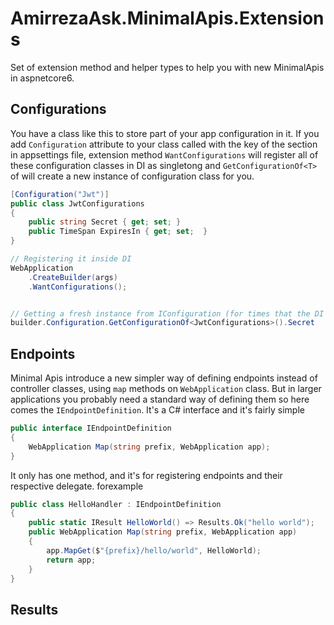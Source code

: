 # AmirrezaAsk.MinimalApis.Extensions
Set of extension method and helper types to help you with new MinimalApis in aspnetcore6.

## Configurations
You have a class like this to store part of your app configuration in it. If you add `Configuration` attribute to your class called with 
the key of the section in appsettings file, extension method `WantConfigurations` will register all of these configuration classes
in DI as singletong and `GetConfigurationOf<T>` of will create a new instance of configuration class for you.
```csharp
[Configuration("Jwt")]
public class JwtConfigurations
{
    public string Secret { get; set; }
    public TimeSpan ExpiresIn { get; set;  }
}

// Registering it inside DI
WebApplication
    .CreateBuilder(args)
    .WantConfigurations();


// Getting a fresh instance from IConfiguration (for times that the DI is not built yet.)
builder.Configuration.GetConfigurationOf<JwtConfigurations>().Secret
```
## Endpoints
Minimal Apis introduce a new simpler way of defining endpoints instead of controller classes, using `map` methods on `WebApplication` class. But in 
larger applications you probably need a standard way of defining them so here comes the `IEndpointDefinition`. It's a C# interface and it's fairly
simple
```csharp
public interface IEndpointDefinition
{
    WebApplication Map(string prefix, WebApplication app);
}
```
It only has one method, and it's for registering endpoints and their respective delegate. forexample
```csharp
public class HelloHandler : IEndpointDefinition
{
    public static IResult HelloWorld() => Results.Ok("hello world");
    public WebApplication Map(string prefix, WebApplication app)
    {
        app.MapGet($"{prefix}/hello/world", HelloWorld);
        return app;
    }
}
```
## Results